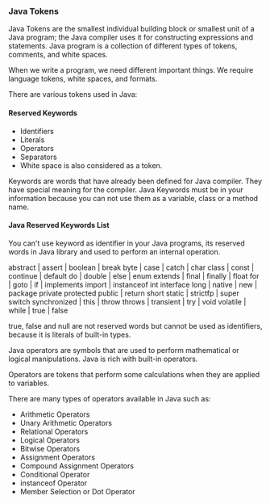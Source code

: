 ### Java Tokens
Java Tokens are the smallest individual building block or smallest unit of a Java program; the Java compiler uses it for constructing expressions and statements. Java program is a collection of different types of tokens, comments, and white spaces.

When we write a program, we need different important things. We require language tokens, white spaces, and formats.

There are various tokens used in Java:

#### Reserved Keywords
* Identifiers
* Literals
* Operators
* Separators
* White space is also considered as a token.

Keywords are words that have already been defined for Java compiler. They have special meaning for the compiler. Java Keywords must be in your information because you can not use them as a variable, class or a method name.

#### Java Reserved Keywords List
You can't use keyword as identifier in your Java programs, its reserved words in Java library and used to perform an internal operation.

abstract | assert | boolean | break
byte | case | catch | char
class | const | continue | default
do | double | else | enum
extends | final | finally | float
for | goto | if | implements
import | instanceof	int	interface
long | native | new | package
private	protected	public | return
short	static | strictfp | super
switch	synchronized | this | throw
throws | transient | try | void
volatile | while | true | false

true, false and null are not reserved words but cannot be used as identifiers, because it is literals of built-in types.

Java operators are symbols that are used to perform mathematical or logical manipulations. Java is rich with built-in operators.

Operators are tokens that perform some calculations when they are applied to variables.

There are many types of operators available in Java such as:

* Arithmetic Operators
* Unary Arithmetic Operators
* Relational Operators
* Logical Operators
* Bitwise Operators
* Assignment Operators
* Compound Assignment Operators
* Conditional Operator
* instanceof Operator
* Member Selection or Dot Operator

